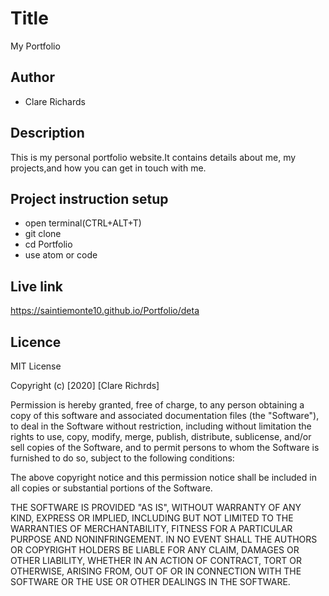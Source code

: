 # Title
My Portfolio

## Author

* Clare Richards

## Description

This is my personal portfolio website.It contains details about me, my projects,and how you can get in touch with me.

## Project instruction setup
* open terminal(CTRL+ALT+T)
* git clone
* cd Portfolio
* use atom or code

## Live link
 https://saintiemonte10.github.io/Portfolio/deta

## Licence
MIT License

Copyright (c) [2020] [Clare Richrds]

Permission is hereby granted, free of charge, to any person obtaining a copy
of this software and associated documentation files (the "Software"), to deal
in the Software without restriction, including without limitation the rights
to use, copy, modify, merge, publish, distribute, sublicense, and/or sell
copies of the Software, and to permit persons to whom the Software is
furnished to do so, subject to the following conditions:

The above copyright notice and this permission notice shall be included in all
copies or substantial portions of the Software.

THE SOFTWARE IS PROVIDED "AS IS", WITHOUT WARRANTY OF ANY KIND, EXPRESS OR
IMPLIED, INCLUDING BUT NOT LIMITED TO THE WARRANTIES OF MERCHANTABILITY,
FITNESS FOR A PARTICULAR PURPOSE AND NONINFRINGEMENT. IN NO EVENT SHALL THE
AUTHORS OR COPYRIGHT HOLDERS BE LIABLE FOR ANY CLAIM, DAMAGES OR OTHER
LIABILITY, WHETHER IN AN ACTION OF CONTRACT, TORT OR OTHERWISE, ARISING FROM,
OUT OF OR IN CONNECTION WITH THE SOFTWARE OR THE USE OR OTHER DEALINGS IN THE
SOFTWARE.

